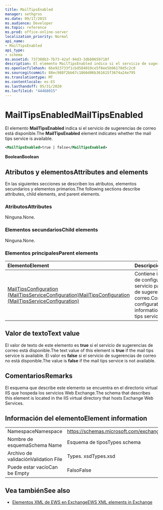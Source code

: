 ```yaml
---
title: MailTipsEnabled
manager: sethgros
ms.date: 09/17/2015
ms.audience: Developer
ms.topic: reference
ms.prod: office-online-server
localization_priority: Normal
api_name:
- MailTipsEnabled
api_type:
- schema
ms.assetid: 737388b3-7b73-42af-94d3-3dbb0659718f
description: El elemento MailTipsEnabled indica si el servicio de sugerencias de correo está disponible.
ms.openlocfilehash: 6be923733f1cbd584010ce5f8ee5b96178d5c2c0
ms.sourcegitcommit: 88ec988f2bb67c1866d06b361615f3674a24e795
ms.translationtype: MT
ms.contentlocale: es-ES
ms.lasthandoff: 05/31/2020
ms.locfileid: "44468015"
---
```

# <a name="mailtipsenabled"></a><span data-ttu-id="e11db-103">MailTipsEnabled</span><span class="sxs-lookup"><span data-stu-id="e11db-103">MailTipsEnabled</span></span>

<span data-ttu-id="e11db-104">El elemento **MailTipsEnabled** indica si el servicio de sugerencias de correo está disponible.</span><span class="sxs-lookup"><span data-stu-id="e11db-104">The **MailTipsEnabled** element indicates whether the mail tips service is available.</span></span> 
  
```xml
<MailTipsEnabled>true | false</MailTipsEnabled>
```

 <span data-ttu-id="e11db-105">**Boolean**</span><span class="sxs-lookup"><span data-stu-id="e11db-105">**Boolean**</span></span>
## <a name="attributes-and-elements"></a><span data-ttu-id="e11db-106">Atributos y elementos</span><span class="sxs-lookup"><span data-stu-id="e11db-106">Attributes and elements</span></span>

<span data-ttu-id="e11db-107">En las siguientes secciones se describen los atributos, elementos secundarios y elementos primarios.</span><span class="sxs-lookup"><span data-stu-id="e11db-107">The following sections describe attributes, child elements, and parent elements.</span></span>
  
### <a name="attributes"></a><span data-ttu-id="e11db-108">Atributos</span><span class="sxs-lookup"><span data-stu-id="e11db-108">Attributes</span></span>

<span data-ttu-id="e11db-109">Ninguna.</span><span class="sxs-lookup"><span data-stu-id="e11db-109">None.</span></span>
  
### <a name="child-elements"></a><span data-ttu-id="e11db-110">Elementos secundarios</span><span class="sxs-lookup"><span data-stu-id="e11db-110">Child elements</span></span>

<span data-ttu-id="e11db-111">Ninguna.</span><span class="sxs-lookup"><span data-stu-id="e11db-111">None.</span></span>
  
### <a name="parent-elements"></a><span data-ttu-id="e11db-112">Elementos principales</span><span class="sxs-lookup"><span data-stu-id="e11db-112">Parent elements</span></span>

|<span data-ttu-id="e11db-113">**Elemento**</span><span class="sxs-lookup"><span data-stu-id="e11db-113">**Element**</span></span>|<span data-ttu-id="e11db-114">**Descripción**</span><span class="sxs-lookup"><span data-stu-id="e11db-114">**Description**</span></span>|
|:-----|:-----|
|[<span data-ttu-id="e11db-115">MailTipsConfiguration (MailTipsServiceConfiguration)</span><span class="sxs-lookup"><span data-stu-id="e11db-115">MailTipsConfiguration (MailTipsServiceConfiguration)</span></span>](mailtipsconfiguration-mailtipsserviceconfiguration.md) <br/> |<span data-ttu-id="e11db-116">Contiene información de configuración del servicio para el servicio de sugerencias de correo.</span><span class="sxs-lookup"><span data-stu-id="e11db-116">Contains service configuration information for the mail tips service.</span></span>  <br/> |
   
## <a name="text-value"></a><span data-ttu-id="e11db-117">Valor de texto</span><span class="sxs-lookup"><span data-stu-id="e11db-117">Text value</span></span>

<span data-ttu-id="e11db-118">El valor de texto de este elemento es **true** si el servicio de sugerencias de correo está disponible.</span><span class="sxs-lookup"><span data-stu-id="e11db-118">The text value of this element is **true** if the mail tips service is available.</span></span> <span data-ttu-id="e11db-119">El valor es **false** si el servicio de sugerencias de correo no está disponible.</span><span class="sxs-lookup"><span data-stu-id="e11db-119">The value is **false** if the mail tips service is not available.</span></span> 
  
## <a name="remarks"></a><span data-ttu-id="e11db-120">Comentarios</span><span class="sxs-lookup"><span data-stu-id="e11db-120">Remarks</span></span>

<span data-ttu-id="e11db-121">El esquema que describe este elemento se encuentra en el directorio virtual IIS que hospeda los servicios Web Exchange.</span><span class="sxs-lookup"><span data-stu-id="e11db-121">The schema that describes this element is located in the IIS virtual directory that hosts Exchange Web Services.</span></span>
  
## <a name="element-information"></a><span data-ttu-id="e11db-122">Información del elemento</span><span class="sxs-lookup"><span data-stu-id="e11db-122">Element information</span></span>

|||
|:-----|:-----|
|<span data-ttu-id="e11db-123">Namespace</span><span class="sxs-lookup"><span data-stu-id="e11db-123">Namespace</span></span>  <br/> |https://schemas.microsoft.com/exchange/services/2006/types  <br/> |
|<span data-ttu-id="e11db-124">Nombre de esquema</span><span class="sxs-lookup"><span data-stu-id="e11db-124">Schema Name</span></span>  <br/> |<span data-ttu-id="e11db-125">Esquema de tipos</span><span class="sxs-lookup"><span data-stu-id="e11db-125">Types schema</span></span>  <br/> |
|<span data-ttu-id="e11db-126">Archivo de validación</span><span class="sxs-lookup"><span data-stu-id="e11db-126">Validation File</span></span>  <br/> |<span data-ttu-id="e11db-127">Types. xsd</span><span class="sxs-lookup"><span data-stu-id="e11db-127">Types.xsd</span></span>  <br/> |
|<span data-ttu-id="e11db-128">Puede estar vacío</span><span class="sxs-lookup"><span data-stu-id="e11db-128">Can be Empty</span></span>  <br/> |<span data-ttu-id="e11db-129">Falso</span><span class="sxs-lookup"><span data-stu-id="e11db-129">False</span></span>  <br/> |
   
## <a name="see-also"></a><span data-ttu-id="e11db-130">Vea también</span><span class="sxs-lookup"><span data-stu-id="e11db-130">See also</span></span>



- [<span data-ttu-id="e11db-131">Elementos XML de EWS en Exchange</span><span class="sxs-lookup"><span data-stu-id="e11db-131">EWS XML elements in Exchange</span></span>](ews-xml-elements-in-exchange.md)

